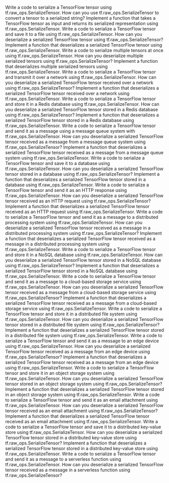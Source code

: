 Write a code to serialize a TensorFlow tensor using tf.raw_ops.SerializeTensor.
How can you use tf.raw_ops.SerializeTensor to convert a tensor to a serialized string?
Implement a function that takes a TensorFlow tensor as input and returns its serialized representation using tf.raw_ops.SerializeTensor.
Write a code to serialize a TensorFlow tensor and save it to a file using tf.raw_ops.SerializeTensor.
How can you deserialize a serialized TensorFlow tensor using tf.raw_ops.SerializeTensor?
Implement a function that deserializes a serialized TensorFlow tensor using tf.raw_ops.SerializeTensor.
Write a code to serialize multiple tensors at once using tf.raw_ops.SerializeTensor.
How can you deserialize multiple serialized tensors using tf.raw_ops.SerializeTensor?
Implement a function that deserializes multiple serialized tensors using tf.raw_ops.SerializeTensor.
Write a code to serialize a TensorFlow tensor and transmit it over a network using tf.raw_ops.SerializeTensor.
How can you deserialize a serialized TensorFlow tensor received over a network using tf.raw_ops.SerializeTensor?
Implement a function that deserializes a serialized TensorFlow tensor received over a network using tf.raw_ops.SerializeTensor.
Write a code to serialize a TensorFlow tensor and store it in a Redis database using tf.raw_ops.SerializeTensor.
How can you deserialize a serialized TensorFlow tensor stored in a Redis database using tf.raw_ops.SerializeTensor?
Implement a function that deserializes a serialized TensorFlow tensor stored in a Redis database using tf.raw_ops.SerializeTensor.
Write a code to serialize a TensorFlow tensor and send it as a message using a message queue system with tf.raw_ops.SerializeTensor.
How can you deserialize a serialized TensorFlow tensor received as a message from a message queue system using tf.raw_ops.SerializeTensor?
Implement a function that deserializes a serialized TensorFlow tensor received as a message from a message queue system using tf.raw_ops.SerializeTensor.
Write a code to serialize a TensorFlow tensor and save it to a database using tf.raw_ops.SerializeTensor.
How can you deserialize a serialized TensorFlow tensor stored in a database using tf.raw_ops.SerializeTensor?
Implement a function that deserializes a serialized TensorFlow tensor stored in a database using tf.raw_ops.SerializeTensor.
Write a code to serialize a TensorFlow tensor and send it as an HTTP response using tf.raw_ops.SerializeTensor.
How can you deserialize a serialized TensorFlow tensor received as an HTTP request using tf.raw_ops.SerializeTensor?
Implement a function that deserializes a serialized TensorFlow tensor received as an HTTP request using tf.raw_ops.SerializeTensor.
Write a code to serialize a TensorFlow tensor and send it as a message to a distributed processing system using tf.raw_ops.SerializeTensor.
How can you deserialize a serialized TensorFlow tensor received as a message in a distributed processing system using tf.raw_ops.SerializeTensor?
Implement a function that deserializes a serialized TensorFlow tensor received as a message in a distributed processing system using tf.raw_ops.SerializeTensor.
Write a code to serialize a TensorFlow tensor and store it in a NoSQL database using tf.raw_ops.SerializeTensor.
How can you deserialize a serialized TensorFlow tensor stored in a NoSQL database using tf.raw_ops.SerializeTensor?
Implement a function that deserializes a serialized TensorFlow tensor stored in a NoSQL database using tf.raw_ops.SerializeTensor.
Write a code to serialize a TensorFlow tensor and send it as a message to a cloud-based storage service using tf.raw_ops.SerializeTensor.
How can you deserialize a serialized TensorFlow tensor received as a message from a cloud-based storage service using tf.raw_ops.SerializeTensor?
Implement a function that deserializes a serialized TensorFlow tensor received as a message from a cloud-based storage service using tf.raw_ops.SerializeTensor.
Write a code to serialize a TensorFlow tensor and store it in a distributed file system using tf.raw_ops.SerializeTensor.
How can you deserialize a serialized TensorFlow tensor stored in a distributed file system using tf.raw_ops.SerializeTensor?
Implement a function that deserializes a serialized TensorFlow tensor stored in a distributed file system using tf.raw_ops.SerializeTensor.
Write a code to serialize a TensorFlow tensor and send it as a message to an edge device using tf.raw_ops.SerializeTensor.
How can you deserialize a serialized TensorFlow tensor received as a message from an edge device using tf.raw_ops.SerializeTensor?
Implement a function that deserializes a serialized TensorFlow tensor received as a message from an edge device using tf.raw_ops.SerializeTensor.
Write a code to serialize a TensorFlow tensor and store it in an object storage system using tf.raw_ops.SerializeTensor.
How can you deserialize a serialized TensorFlow tensor stored in an object storage system using tf.raw_ops.SerializeTensor?
Implement a function that deserializes a serialized TensorFlow tensor stored in an object storage system using tf.raw_ops.SerializeTensor.
Write a code to serialize a TensorFlow tensor and send it as an email attachment using tf.raw_ops.SerializeTensor.
How can you deserialize a serialized TensorFlow tensor received as an email attachment using tf.raw_ops.SerializeTensor?
Implement a function that deserializes a serialized TensorFlow tensor received as an email attachment using tf.raw_ops.SerializeTensor.
Write a code to serialize a TensorFlow tensor and save it to a distributed key-value store using tf.raw_ops.SerializeTensor.
How can you deserialize a serialized TensorFlow tensor stored in a distributed key-value store using tf.raw_ops.SerializeTensor?
Implement a function that deserializes a serialized TensorFlow tensor stored in a distributed key-value store using tf.raw_ops.SerializeTensor.
Write a code to serialize a TensorFlow tensor and send it as a message to a serverless function using tf.raw_ops.SerializeTensor.
How can you deserialize a serialized TensorFlow tensor received as a message in a serverless function using tf.raw_ops.SerializeTensor?